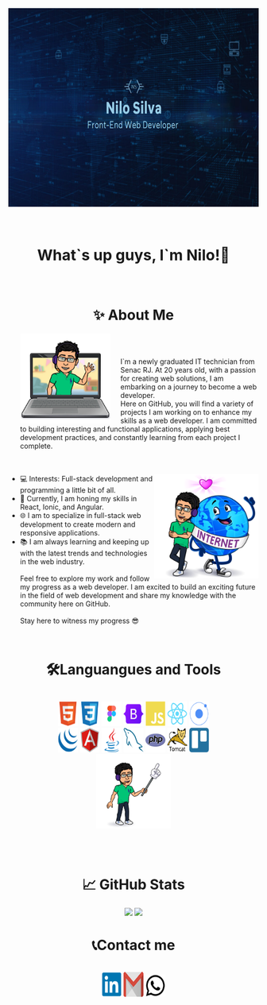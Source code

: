 <div align="center">
  <img width="700" height="400" src="Logo.png" >
</div>
  <br>
  <br>
 <h3 align="center" style="font-size:30px">What`s up guys, I`m Nilo!👋
 </h3>
 </div>
<br>
<h1 align="center">✨  About Me </h1>
  <section>
  <div>
  <ul>
  <div>
  <img align="left" style = "margin-right:20px;height:13em;" alt="coding-time" src="laptop wave.png">
    <br>
    <br>
  <p>I`m a newly graduated IT technician from Senac RJ. At 20 years old, with a passion for creating web solutions, I am embarking on a journey to become a web developer.<br>
  Here on GitHub, you will find a variety of projects I am working on to enhance my skills as a web developer. I am committed to building interesting and functional applications, applying best development practices, and constantly learning from each project I complete.</p>
  </div>
  <br>
  <br>
    <img align="right" style="height:15em; alt="coding-time" src="I love the internet.png">
    <li>💻 Interests:  Full-stack development and programming a little bit of all.</li>
    <li>🌱 Currently, I am honing my skills in React, Ionic, and Angular.</li>
    <li>🌐  I am to specialize in full-stack web development to create modern and responsive applications.</li>
    <li>📚 I am always learning and keeping up with the latest trends and technologies in the web industry.</li>
    <br>
    Feel free to explore my work and follow my progress as a web developer. I am excited to build an exciting future in the field of web development and share my knowledge with the community here on GitHub.
    <br>
    <br>
    Stay here to witness my progress 😎
  </ul>
  </div> 
  </section>
  <br>
  <div align="center">
    <h1>🛠️Languangues and Tools </h1>  
    <br>
        <div><img height="50" width="40" alt="html-icon" src="https://raw.githubusercontent.com/devicons/devicon/master/icons/html5/html5-original.svg">
          <img height="50" width="40" alt="css-icon" src="https://raw.githubusercontent.com/devicons/devicon/master/icons/css3/css3-original.svg">
          <img height="50" width="40" alt="figma-icon" src="figma.png">
          <img height="50" width="40" alt="bootstrap-icon" src="https://raw.githubusercontent.com/devicons/devicon/master/icons/bootstrap/bootstrap-original.svg">
          <img height="50" width="40" alt="js-icon"  src="https://raw.githubusercontent.com/devicons/devicon/master/icons/javascript/javascript-plain.svg">
          <img height="50" width="40" alt="react-icon" src="https://raw.githubusercontent.com/devicons/devicon/master/icons/react/react-original.svg">
          <img height="50" width="40" alt="ionic-icon" src="https://raw.githubusercontent.com/devicons/devicon/master/icons/ionic/ionic-original.svg"><br>
          <img height="50" width="40" alt="jquery-icon" src="https://raw.githubusercontent.com/devicons/devicon/master/icons/jquery/jquery-original.svg">
          <img height="50" width="40" alt="angularjs-icon" src="https://raw.githubusercontent.com/devicons/devicon/master/icons/angularjs/angularjs-original.svg">
          <img height="50" width="40" alt="java-icon" src="https://raw.githubusercontent.com/devicons/devicon/master/icons/java/java-original.svg">
          <img height="50" width="40" alt="mysql-icon" src="https://raw.githubusercontent.com/devicons/devicon/master/icons/mysql/mysql-original.svg">
          <img height="50" width="40" alt="php-icon" src="https://raw.githubusercontent.com/devicons/devicon/master/icons/php/php-original.svg">
          <img height="50" width="40" alt="tomcat-icon" src="https://raw.githubusercontent.com/devicons/devicon/master/icons/tomcat/tomcat-original-wordmark.svg">
          <img height="50" width="40" alt="trello-icon" src="https://raw.githubusercontent.com/devicons/devicon/master/icons/trello/trello-plain.svg">
        </div>
        <div><img height="150" alt="coding-time" src="hand pointer.png"></div>
  </div>
   <br>
   <br>
   <br>
  <div align="center">
  <h1>📈 GitHub Stats</h1>
  <img  height="160em" src="https://github-readme-stats.vercel.app/api?username=Nilokrtz&show_icons=true&theme=radical&include_all_commits=true&count_private=true"/>
  <img height="160em" src="https://github-readme-stats.vercel.app/api/top-langs/?username=Nilokrtz&layout=compact&langs_count=16&theme=radical"/>
  </div>
 <div align="center">
    <h1>📞Contact me</h1>  
    <br>
    <a href="https://www.linkedin.com/in/nilo-silva-b98001249/" alt="Linkedin"><img height="50" width="40" alt="linkedin-icon" src="https://github.com/devicons/devicon/blob/master/icons/linkedin/linkedin-original.svg"></a>
    <a href="mailto:nilogabriel21@gmail.com" alt="Gmail"><img height="50" width="40" alt="gmail-icon" src="gmail.svg"></a>
    <a href="https://api.whatsapp.com/send?phone=5521988860705" alt="WhatsApp"><img height="45" width="40" alt="whatsApp-icon" src="whatsapp.png"></a>
 </div>
